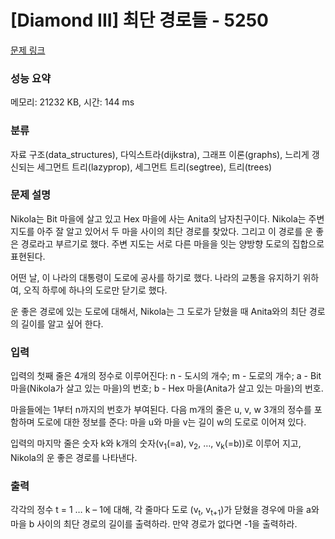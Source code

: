 # [Diamond III] 최단 경로들 - 5250 

[문제 링크](https://www.acmicpc.net/problem/5250) 

### 성능 요약

메모리: 21232 KB, 시간: 144 ms

### 분류

자료 구조(data_structures), 다익스트라(dijkstra), 그래프 이론(graphs), 느리게 갱신되는 세그먼트 트리(lazyprop), 세그먼트 트리(segtree), 트리(trees)

### 문제 설명

<p>Nikola는 Bit 마을에 살고 있고 Hex 마을에 사는 Anita의 남자친구이다. Nikola는 주변 지도를 아주 잘 알고 있어서 두 마을 사이의 최단 경로를 찾았다. 그리고 이 경로를 운 좋은 경로라고 부르기로 했다. 주변 지도는 서로 다른 마을을 잇는 양방향 도로의 집합으로 표현된다.</p>

<p>어떤 날, 이 나라의 대통령이 도로에 공사를 하기로 했다. 나라의 교통을 유지하기 위하여, 오직 하루에 하나의 도로만 닫기로 했다.</p>

<p>운 좋은 경로에 있는 도로에 대해서, Nikola는 그 도로가 닫혔을 때 Anita와의 최단 경로의 길이를 알고 싶어 한다.</p>

### 입력 

 <p>입력의 첫째 줄은 4개의 정수로 이루어진다: n - 도시의 개수; m - 도로의 개수; a - Bit 마을(Nikola가 살고 있는 마을)의 번호; b - Hex 마을(Anita가 살고 있는 마을)의 번호.</p>

<p>마을들에는 1부터 n까지의 번호가 부여된다. 다음 m개의 줄은 u, v, w 3개의 정수를 포함하며 도로에 대한 정보를 준다: 마을 u와 마을 v는 길이 w의 도로로 이어져 있다.</p>

<p>입력의 마지막 줄은 숫자 k와 k개의 숫자(v<sub>1</sub>(=a), v<sub>2</sub>, …, v<sub>k</sub>(=b))로 이루어 지고, Nikola의 운 좋은 경로를 나타낸다.</p>

### 출력 

 <p>각각의 정수 t = 1 … k – 1에 대해, 각 줄마다 도로 (v<sub>t</sub>, v<sub>t+1</sub>)가 닫혔을 경우에 마을 a와 마을 b 사이의 최단 경로의 길이를 출력하라. 만약 경로가 없다면 -1을 출력하라.</p>

